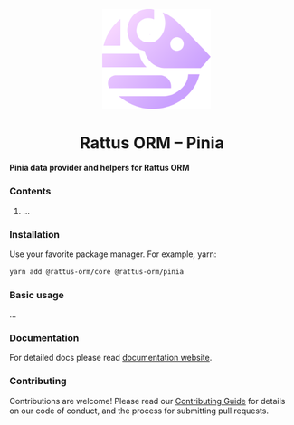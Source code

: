 <p align="center">
  <img style="margin-right: -15px" width="192px" src="https://raw.githubusercontent.com/lyohaplotinka/rattus-orm/main/assets/logo.svg" alt="Rattus ORM">
</p>

<h1 align="center">Rattus ORM – Pinia</h1>

**Pinia data provider and helpers for Rattus ORM**

### Contents
1. ...

### Installation
Use your favorite package manager. For example, yarn:
```bash
yarn add @rattus-orm/core @rattus-orm/pinia
```
### Basic usage
...

### Documentation
For detailed docs please read [documentation website](https://lyohaplotinka.github.io/rattus-orm/docs/category/vuex-integration).

### Contributing
Contributions are welcome! Please read our [Contributing Guide](../../CONTRIBUTING.md) for details on our code of conduct, and the process for submitting pull requests.

